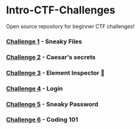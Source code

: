 # Intro-CTF-Challenges
Open source repository for beginner CTF challenges!

### [Challenge 1](https://github.com/CyberUnicorns/Intro-CTF-Challenges/tree/main/c1) - Sneaky Files

### [Challenge 2](https://github.com/CyberUnicorns/Intro-CTF-Challenges/tree/main/c2) - Caesar's secrets

### [Challenge 3](https://cyberunicorns.github.io/Intro-CTF-Challenges/c3/) - Element Inspector 🔎

### [Challenge 4](https://cyberunicorns.github.io/Intro-CTF-Challenges/c4/) - Login

### [Challenge 5](https://github.com/CyberUnicorns/Intro-CTF-Challenges/tree/main/c5) - Sneaky Password

### [Challenge 6](https://github.com/CyberUnicorns/Intro-CTF-Challenges/tree/main/c6) - Coding 101
